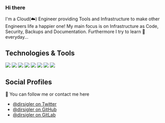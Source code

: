 ### Hi there

I'm a Cloud(:cloud:) Engineer providing Tools and Infrastructure to make other Engineers life a happier one!
My main focus is on Infrastructure as Code, Security, Backups and Documentation.
Furthermore I try to learn :seedling: everyday...

## Technologies & Tools
![](https://img.shields.io/badge/OS-MacOS-informational?style=flat-square&logo=linux&logoColor=white&color=007CF0)
![](https://img.shields.io/badge/Editor-VisualStudioCode-informational?style=flat-square&logo=visual-studio-code&logoColor=white&color=007CF0)
![](https://img.shields.io/badge/Code-Golang-informational?style=flat-square&logo=go&logoColor=white&color=007CF0)
![](https://img.shields.io/badge/Shell-ZSH-informational?style=flat-square&logo=gnu-bash&logoColor=white&color=007CF0)
![](https://img.shields.io/badge/Tools-Docker-informational?style=flat-square&logo=docker&logoColor=white&color=007CF0)
![](https://img.shields.io/badge/Tools-Kubernetes-informational?style=flat-square&logo=kubernetes&logoColor=white&color=007CF0)
![](https://img.shields.io/badge/Tools-Terraform-informational?style=flat-square&logo=terraform&logoColor=white&color=007CF0)
![](https://img.shields.io/badge/Tools-Helm-informational?style=flat-square&logo=helm&logoColor=white&color=007CF0)

## Social Profiles

:wave: You can follow me or contact me here

- [@dirsigler on Twitter](https://twitter.com/dirsigler)
- [@dirsigler on GitHub](https://github.com/dirsigler)
- [@dirsigler on GitLab](https://gitlab.com/dirsigler)
